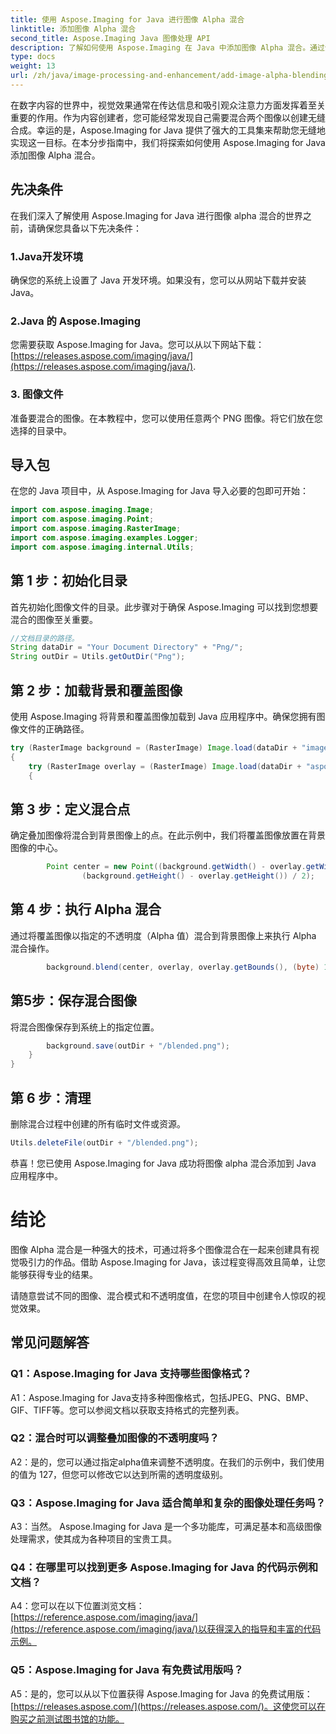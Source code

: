 ```yaml
---
title: 使用 Aspose.Imaging for Java 进行图像 Alpha 混合
linktitle: 添加图像 Alpha 混合
second_title: Aspose.Imaging Java 图像处理 API
description: 了解如何使用 Aspose.Imaging 在 Java 中添加图像 Alpha 混合。通过分步指导创建令人惊叹的视觉效果。
type: docs
weight: 13
url: /zh/java/image-processing-and-enhancement/add-image-alpha-blending/
---
```

在数字内容的世界中，视觉效果通常在传达信息和吸引观众注意力方面发挥着至关重要的作用。作为内容创建者，您可能经常发现自己需要混合两个图像以创建无缝合成。幸运的是，Aspose.Imaging for Java 提供了强大的工具集来帮助您无缝地实现这一目标。在本分步指南中，我们将探索如何使用 Aspose.Imaging for Java 添加图像 Alpha 混合。

## 先决条件

在我们深入了解使用 Aspose.Imaging for Java 进行图像 alpha 混合的世界之前，请确保您具备以下先决条件：

### 1.Java开发环境
确保您的系统上设置了 Java 开发环境。如果没有，您可以从网站下载并安装 Java。

### 2.Java 的 Aspose.Imaging
您需要获取 Aspose.Imaging for Java。您可以从以下网站下载：[https://releases.aspose.com/imaging/java/](https://releases.aspose.com/imaging/java/).

### 3. 图像文件
准备要混合的图像。在本教程中，您可以使用任意两个 PNG 图像。将它们放在您选择的目录中。

## 导入包

在您的 Java 项目中，从 Aspose.Imaging for Java 导入必要的包即可开始：

```java
import com.aspose.imaging.Image;
import com.aspose.imaging.Point;
import com.aspose.imaging.RasterImage;
import com.aspose.imaging.examples.Logger;
import com.aspose.imaging.internal.Utils;
```

## 第 1 步：初始化目录

首先初始化图像文件的目录。此步骤对于确保 Aspose.Imaging 可以找到您想要混合的图像至关重要。

```java
//文档目录的路径。
String dataDir = "Your Document Directory" + "Png/";
String outDir = Utils.getOutDir("Png");
```

## 第 2 步：加载背景和覆盖图像

使用 Aspose.Imaging 将背景和覆盖图像加载到 Java 应用程序中。确保您拥有图像文件的正确路径。

```java
try (RasterImage background = (RasterImage) Image.load(dataDir + "image0.png"))
{
    try (RasterImage overlay = (RasterImage) Image.load(dataDir + "aspose_logo.png"))
    {
```

## 第 3 步：定义混合点

确定叠加图像将混合到背景图像上的点。在此示例中，我们将覆盖图像放置在背景图像的中心。

```java
        Point center = new Point((background.getWidth() - overlay.getWidth()) / 2,
                (background.getHeight() - overlay.getHeight()) / 2);
```

## 第 4 步：执行 Alpha 混合

通过将覆盖图像以指定的不透明度（Alpha 值）混合到背景图像上来执行 Alpha 混合操作。

```java
        background.blend(center, overlay, overlay.getBounds(), (byte) 127);
```

## 第5步：保存混合图像

将混合图像保存到系统上的指定位置。

```java
        background.save(outDir + "/blended.png");
    }
}
```

## 第 6 步：清理

删除混合过程中创建的所有临时文件或资源。

```java
Utils.deleteFile(outDir + "/blended.png");
```

恭喜！您已使用 Aspose.Imaging for Java 成功将图像 alpha 混合添加到 Java 应用程序中。

# 结论

图像 Alpha 混合是一种强大的技术，可通过将多个图像混合在一起来创建具有视觉吸引力的作品。借助 Aspose.Imaging for Java，该过程变得高效且简单，让您能够获得专业的结果。

请随意尝试不同的图像、混合模式和不透明度值，在您的项目中创建令人惊叹的视觉效果。

## 常见问题解答

### Q1：Aspose.Imaging for Java 支持哪些图像格式？

A1：Aspose.Imaging for Java支持多种图像格式，包括JPEG、PNG、BMP、GIF、TIFF等。您可以参阅文档以获取支持格式的完整列表。

### Q2：混合时可以调整叠加图像的不透明度吗？

A2：是的，您可以通过指定alpha值来调整不透明度。在我们的示例中，我们使用的值为 127，但您可以修改它以达到所需的透明度级别。

### Q3：Aspose.Imaging for Java 适合简单和复杂的图像处理任务吗？

A3：当然。 Aspose.Imaging for Java 是一个多功能库，可满足基本和高级图像处理需求，使其成为各种项目的宝贵工具。

### Q4：在哪里可以找到更多 Aspose.Imaging for Java 的代码示例和文档？

 A4：您可以在以下位置浏览文档：[https://reference.aspose.com/imaging/java/](https://reference.aspose.com/imaging/java/)以获得深入的指导和丰富的代码示例。

### Q5：Aspose.Imaging for Java 有免费试用版吗？

 A5：是的，您可以从以下位置获得 Aspose.Imaging for Java 的免费试用版：[https://releases.aspose.com/](https://releases.aspose.com/)。这使您可以在购买之前测试图书馆的功能。